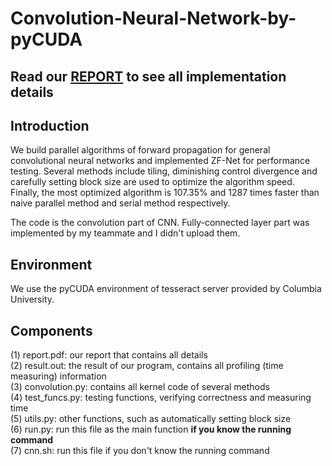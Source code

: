 # Convolution-Neural-Network-by-pyCUDA
## Read our [REPORT](https://github.com/WenqiJiang/Convolution-Neural-Network-by-pyCUDA/blob/master/report.pdf) to see all implementation details 
## Introduction
We build parallel algorithms of forward propagation for general convolutional neural networks and implemented ZF-Net for performance testing. Several methods include tiling, diminishing control divergence and carefully setting block size are used to optimize the algorithm speed. Finally, the most optimized algorithm is 107.35% and 1287 times faster than naive parallel method and serial method respectively.

The code is the convolution part of CNN. Fully-connected layer part was implemented by my teammate and I didn't upload them.
## Environment
We use the pyCUDA environment of tesseract server provided by Columbia University.
## Components
(1) report.pdf: our report that contains all details  
(2) result.out: the result of our program, contains all profiling (time measuring) information  
(3) convolution.py: contains all kernel code of several methods  
(4) test_funcs.py: testing functions, verifying correctness and measuring time  
(5) utils.py: other functions, such as automatically setting block size  
(6) run.py: run this file as the main function **if you know the running command**  
(7) cnn.sh: run this file if you don't know the running command  
